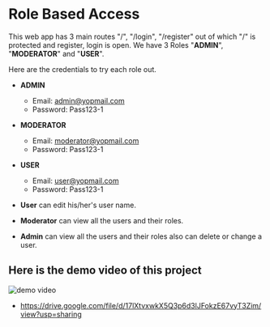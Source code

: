 # Role Based Access

This web app has 3 main routes "/", "/login", "/register" out of which "/" is protected and register, login is open.
We have 3 Roles "**ADMIN**", "**MODERATOR**" and "**USER**".

Here are the credentials to try each role out.

- **ADMIN**

  - Email: admin@yopmail.com
  - Password: Pass123-1

- **MODERATOR**

  - Email: moderator@yopmail.com
  - Password: Pass123-1

- **USER**

  - Email: user@yopmail.com
  - Password: Pass123-1

- **User** can edit his/her's user name.
- **Moderator** can view all the users and their roles.
- **Admin** can view all the users and their roles also can delete or change a user.

## Here is the demo video of this project

![demo video](https://drive.google.com/file/d/17lXtvxwkX5Q3p6d3lJFokzE67vyT3Zim/view?usp=sharing)

- https://drive.google.com/file/d/17lXtvxwkX5Q3p6d3lJFokzE67vyT3Zim/view?usp=sharing

